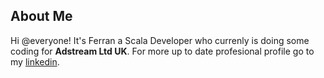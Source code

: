 ## About Me

Hi @everyone! It's Ferran a Scala Developer who currenly is doing some coding for **Adstream Ltd UK**.
For more up to date profesional profile go to my [linkedin](https://www.linkedin.com/in/ferranjr/).

